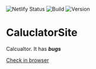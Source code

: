 ![Netlify Status](https://api.netlify.com/api/v1/badges/05123692-bf46-485e-9d5b-1b31ebec6220/deploy-status)
![Build](https://img.shields.io/badge/build-passing-green)
![Version](https://img.shields.io/badge/Version-2.0-blue)

# CaluclatorSite
Calcualtor. It has ***bugs***

[Check in browser ](https://calculatorbyyourun.netlify.app) 
